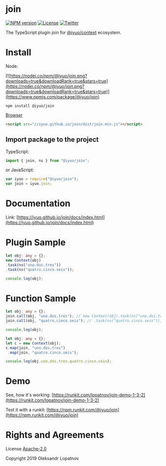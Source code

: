# join

[![NPM version](https://badge.fury.io/js/%40iyuo%2Fjoin.svg)](https://www.npmjs.com/package/@iyuo/join)
[![License](https://img.shields.io/github/license/iyuo/join)](https://github.com/iyuo/join/blob/master/LICENSE)
[![Twitter](https://img.shields.io/twitter/url?url=https%3A%2F%2Fwww.npmjs.com%2Fpackage%2Fjoin)](https://twitter.com/intent/tweet?text=Wow:&url=https%3A%2F%2Fwww.npmjs.com%2Fpackage%2Fjoin)

The TypeScript plugin join for [@iyuo/context](https://iyuo.github.io/context/) ecosystem.

# Install

Node:

[![https://nodei.co/npm/@iyuo/join.png?downloads=true&downloadRank=true&stars=true](https://nodei.co/npm/@iyuo/join.png?downloads=true&downloadRank=true&stars=true)](https://www.npmjs.com/package/@iyuo/join)

```shell
npm install @iyuo/join
```

[Browser](//iyuo.github.io/join/dist/join.js)

```html
<script src="//iyuo.github.io/join/dist/join.min.js"></script>
```

## Import package to the project

TypeScript:

```typescript
import { join, ns } from "@iyuo/join";
```

or JavaScript:

```javascript
var iyuo = require("@iyuo/join");
var join = iyuo.join;
```

# Documentation

Link: [https://iyuo.github.io/join/docs/index.html](https://iyuo.github.io/join/docs/index.html)

# Plugin Sample

```ts
let obj: any = {};
new Context(obj)
.task(ns("uno.dos.tres"))
.task(ns("quatro.cinco.seis"));

console.log(obj);
```

# Function Sample

```ts
let obj: any = {};
join.call(obj, "uno.dos.tres"); // new Context(obj).task(ns("uno.dos.tres"))
join.call(obj, "quatro.cinco.seis"); // .task(ns("quatro.cinco.seis"));

console.log(obj);
```

```ts
let obj: any = {};
let c = new Context(obj);
c.map(join, "uno.dos.tres")
 .map(join, "quatro.cinco.seis");

console.log(obj.uno.dos.tres.quatro.cinco.seis);
```

# Demo

See, how it's working: [https://runkit.com/lopatnov/join-demo-1-3-2](https://runkit.com/lopatnov/join-demo-1-3-2)

Test it with a runkit: [https://npm.runkit.com/@iyuo/join](https://npm.runkit.com/@iyuo/join)

# Rights and Agreements

License [Apache-2.0](https://github.com/iyuo/join/blob/master/LICENSE)

Copyright 2019 Oleksandr Lopatnov
